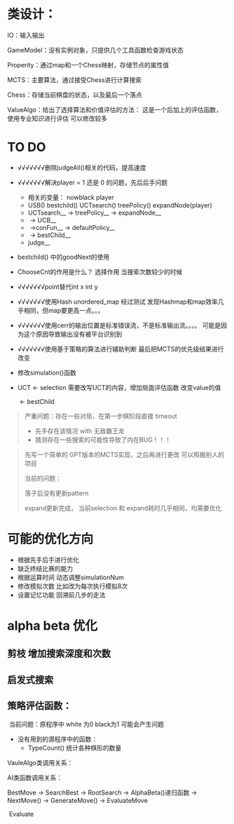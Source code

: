 # 类设计：

IO：输入输出

GameModel：没有实例对象，只提供几个工具函数检查游戏状态

Properity：通过map和一个Chess映射，存储节点的属性值

MCTS：主要算法，通过接受Chess进行计算搜索

Chess：存储当前棋盘的状态，以及最后一个落点

ValueAlgo：给出了选择算法和价值评估的方法： 这是一个后加上的评估函数，使用专业知识进行评估  可以修改较多



# TO DO

- √√√√√√√删除judgeAll()相关的代码，提高速度  

- √√√√√√√解决player = 1 还是 0 的问题，先后后手问题  
  - 相关的变量： nowblack  player  
  - USB()  bestchild()  UCTsearch()  treePolicy()  expandNode(player)
  - UCTsearch__ -> treePolicy__ ->  expandNode__
  - ​                                       -> UCB__
  - ​                                        ->conFun__ -> defaultPolicy__
  - ​                    -> bestChild__
  - judge__

- bestchild() 中的goodNext的使用

- ChooseCnt的作用是什么？  选择作用   当搜索次数较少的时候

- √√√√√√√point替代int x   int y

- √√√√√√√使用Hash  unordered_map  经过测试 发现Hashmap和map效率几乎相同，但map要更高一点。。。

- √√√√√√√使用cerr的输出位置是标准错误流，不是标准输出流。。。。 可能是因为这个原因导致输出没有被平台识别到

- √√√√√√√使用基于策略的算法进行辅助判断       最后把MCTS的优先级结果进行改变

- 修改simulation()函数

- UCT    <-   selection     需要改写UCT的内容，增加局面评估函数   改变value的值

  ​            <-    bestChild


>严重问题：存在一些对局，在第一步棋阶段直接 timeout
>
>- 先手存在该情况  with  无敌霸王龙
>- 猜测存在一些搜索的可能性导致了内在BUG！！！



>先写一个简单的 GPT版本的MCTS实现，之后再进行更改    可以照搬别人的项目
>
>当前的问题：
>
>落子后没有更新pattern
>
>expand更新完成， 当前selection 和 expand耗时几乎相同，均需要优化



# 可能的优化方向

- 根据先手后手进行优化
- 缺乏终结比赛的能力
- 根据运算时间     动态调整simulationNum
- 修改模拟次数  比如改为每次执行模拟8次
- 设置记忆功能   回溯前几步的走法



# alpha  beta 优化

## 剪枝       增加搜索深度和次数   

## 启发式搜索

## 策略评估函数：   

​	当前问题：原程序中 white 为0   black为1   可能会产生问题

- 没有用到的源程序中的函数：
  - TypeCount()  统计各种棋形的数量



VauleAlgo类调用关系：





AI类函数调用关系：

BestMove  ->  SearchBest   ->    RootSearch   ->    AlphaBeta()递归函数  ->     NextMove()   ->    GenerateMove()  ->    EvaluateMove

​																			Evaluate